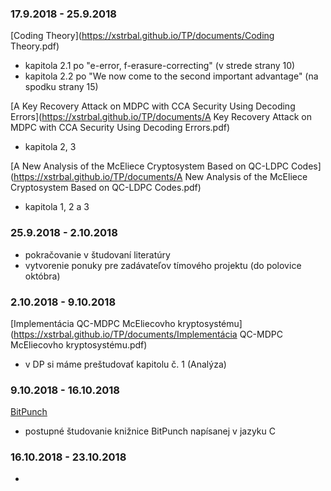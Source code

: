 ### 17.9.2018 - 25.9.2018

[Coding Theory](https://xstrbal.github.io/TP/documents/Coding Theory.pdf)
+ kapitola 2.1 po "e-error, f-erasure-correcting" (v strede strany 10)
+ kapitola 2.2 po "We now come to the second important advantage" (na 
spodku strany 15)

[A Key Recovery Attack on MDPC with CCA Security Using Decoding Errors](https://xstrbal.github.io/TP/documents/A Key Recovery Attack on MDPC with CCA Security Using Decoding Errors.pdf)
+ kapitola 2, 3

[A New Analysis of the McEliece Cryptosystem Based on QC-LDPC Codes](https://xstrbal.github.io/TP/documents/A New Analysis of the McEliece Cryptosystem Based on QC-LDPC Codes.pdf)
+ kapitola 1, 2 a 3


### 25.9.2018 - 2.10.2018

+ pokračovanie v študovaní literatúry
+ vytvorenie ponuky pre zadávateľov tímového projektu (do polovice októbra)


### 2.10.2018 - 9.10.2018

[Implementácia QC-MDPC McEliecovho kryptosystému](https://xstrbal.github.io/TP/documents/Implementácia QC-MDPC McEliecovho kryptosystému.pdf) 
+ v DP si máme preštudovať kapitolu č. 1 (Analýza)


### 9.10.2018 - 16.10.2018

[BitPunch](https://github.com/FrUh/BitPunch)
+ postupné študovanie knižnice BitPunch napísanej v jazyku C

### 16.10.2018 - 23.10.2018

  +
